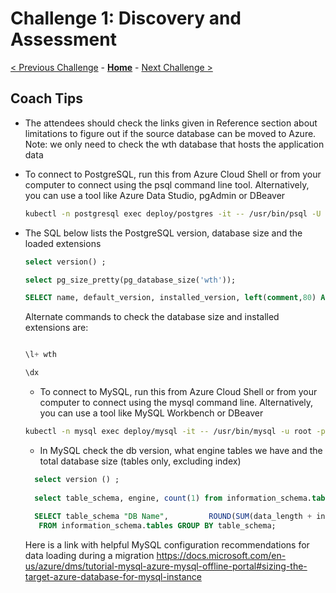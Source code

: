 # Challenge 1: Discovery and Assessment 

[< Previous Challenge](./00-prereqs.md) - **[Home](./README.md)** - [Next Challenge >](./02-offline-migration.md)

## Coach Tips

* The attendees should check the links given in Reference section about limitations to figure out if the source database can be moved to Azure. Note: we only need to check the wth database that hosts the application data




* To connect to PostgreSQL, run this from Azure Cloud Shell or from your computer to connect using the psql command line tool. Alternatively, you can use a tool like Azure Data Studio, pgAdmin or DBeaver




    ```bash
    kubectl -n postgresql exec deploy/postgres -it -- /usr/bin/psql -U postgres wth
    ```
    
    
    
* The SQL below lists the PostgreSQL version, database size and the loaded extensions


 
   
   ```sql
   select version() ;
   
   select pg_size_pretty(pg_database_size('wth'));
  
   SELECT name, default_version, installed_version, left(comment,80) As comment FROM pg_available_extensions WHERE installed_version IS NOT NULL ORDER BY name;
   ```
   
   Alternate commands to check the database size and installed extensions are:
   
   ```sql
   
   \l+ wth 
   
   \dx
   
   ```
   
   
   * To connect to MySQL, run this from Azure Cloud Shell or from your computer to connect using the mysql command line. Alternatively, you can use a tool like MySQL Workbench or DBeaver



    ```bash
    kubectl -n mysql exec deploy/mysql -it -- /usr/bin/mysql -u root -p
    ```



    * In MySQL check the db version, what engine tables we have and the total database size (tables only, excluding index)


    
    ```sql
      select version () ;
      
      select table_schema, engine, count(1) from information_schema.tables where table_schema = 'wth' group by table_schema, engine  ;
            
      SELECT table_schema "DB Name",         ROUND(SUM(data_length + index_length) / 1024 / 1024, 1) "DB Size in MB"
       FROM information_schema.tables GROUP BY table_schema; 
    ```
    Here is a link with helpful MySQL configuration recommendations for data loading during a migration
    https://docs.microsoft.com/en-us/azure/dms/tutorial-mysql-azure-mysql-offline-portal#sizing-the-target-azure-database-for-mysql-instance
